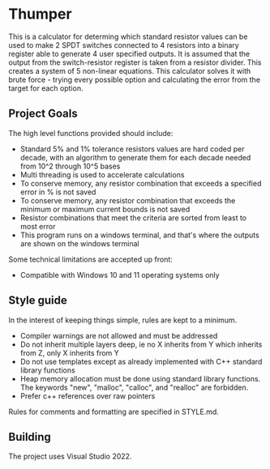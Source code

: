 # Thumper

This is a calculator for determing which standard resistor values can be used to make 2 SPDT switches connected to 4 resistors into a binary register able to generate 4 user specified outputs. It is assumed that the output from the switch-resistor register is taken from a resistor divider. This creates a system of 5 non-linear equations. This calculator solves it with brute force - trying every possible option and calculating the error from the target for each option.

## Project Goals

The high level functions provided should include:
- Standard 5% and 1% tolerance resistors values are hard coded per decade, with an algorithm to generate them for each decade needed from 10^2 through 10^5 bases
- Multi threading is used to accelerate calculations
- To conserve memory, any resistor combination that exceeds a specified error in % is not saved
- To conserve memory, any resistor combination that exceeds the minimum or maximum current bounds is not saved
- Resistor combinations that meet the criteria are sorted from least to most error
- This program runs on a windows terminal, and that's where the outputs are shown on the windows terminal

Some technical limitations are accepted up front:
- Compatible with Windows 10 and 11 operating systems only

## Style guide

In the interest of keeping things simple, rules are kept to a minimum.
- Compiler warnings are not allowed and must be addressed
- Do not inherit multiple layers deep, ie no X inherits from Y which inherits from Z, only X inherits from Y
- Do not use templates except as already implemented with C++ standard library functions
- Heap memory allocation must be done using standard library functions. The keywords "new", "malloc", "calloc", and "realloc" are forbidden.
- Prefer c++ references over raw pointers

Rules for comments and formatting are specified in STYLE.md.

## Building

The project uses Visual Studio 2022.
